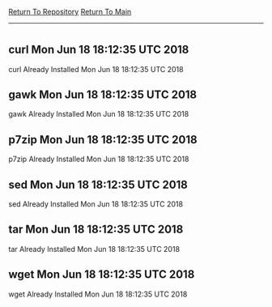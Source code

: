 [Return To Repository](https://github.com/deathbybandaid/piholeparser/)
[Return To Main](https://github.com/deathbybandaid/piholeparser/blob/master/RecentRunLogs/Mainlog.md)
____________________________________
# 
## curl Mon Jun 18 18:12:35 UTC 2018
curl Already Installed Mon Jun 18 18:12:35 UTC 2018
## gawk Mon Jun 18 18:12:35 UTC 2018
gawk Already Installed Mon Jun 18 18:12:35 UTC 2018
## p7zip Mon Jun 18 18:12:35 UTC 2018
p7zip Already Installed Mon Jun 18 18:12:35 UTC 2018
## sed Mon Jun 18 18:12:35 UTC 2018
sed Already Installed Mon Jun 18 18:12:35 UTC 2018
## tar Mon Jun 18 18:12:35 UTC 2018
tar Already Installed Mon Jun 18 18:12:35 UTC 2018
## wget Mon Jun 18 18:12:35 UTC 2018
wget Already Installed Mon Jun 18 18:12:35 UTC 2018
